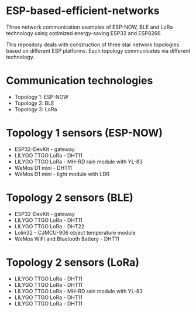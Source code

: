 # ESP-based-efficient-networks
Three network communication examples of ESP-NOW, BLE and LoRa technology using optimized energy-saving ESP32 and ESP8266

This repository deals with construction of three star network topologies based on different ESP platforms. Each topology communicates via different technology. 

# Communication technologies
* Topology 1: ESP-NOW
* Topology 2: BLE
* Topology 3: LoRa

# Topology 1 sensors (ESP-NOW)
* ESP32-DevKit - gateway
* LILYGO TTGO LoRa - DHT11
* LILYGO TTGO LoRa - MH-RD rain module with YL-83
* WeMos D1 mini - DHT11
* WeMos D1 mini - light module with LDR 

# Topology 2 sensors (BLE)
* ESP32-DevKit - gateway
* LILYGO TTGO LoRa - DHT11
* LILYGO TTGO LoRa - DHT22
* Lolin32 - CJMCU-906 object temperature module
* WeMos WiFi and Bluetooth Battery - DHT11

# Topology 2 sensors (LoRa)
* LILYGO TTGO LoRa - DHT11
* LILYGO TTGO LoRa - DHT11
* LILYGO TTGO LoRa - MH-RD rain module with YL-83
* LILYGO TTGO LoRa - DHT11
* LILYGO TTGO LoRa - DHT11
